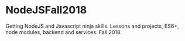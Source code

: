 # NodeJSFall2018
Getting NodeJS and Javascript ninja skills. Lessons and projects, ES6+, node modules, backend and services. Fall 2018.
